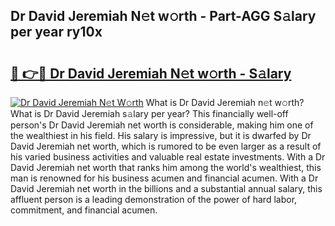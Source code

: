 ## Dr David Jeremiah N𝚎t w𝚘rth - Part-AGG S𝚊lary per year ry10x

# <h2><a href="http://gc1xeov.nevu.top/?p=Dr+David+Jeremiah">🔗 👉🔴 Dr David Jeremiah N𝚎t w𝚘rth - S𝚊lary</a></h2>

[![Dr David Jeremiah N𝚎t W𝚘rth](https://i.imgur.com/Oavwk0R.jpeg)](http://gc1xeov.nevu.top/?p=Dr+David+Jeremiah)
What is Dr David Jeremiah n𝚎t w𝚘rth? What is Dr David Jeremiah s𝚊lary per year?
This financially well-off person's Dr David Jeremiah net worth is considerable, making him one of the wealthiest in his field. His salary is impressive, but it is dwarfed by Dr David Jeremiah net worth, which is rumored to be even larger as a result of his varied business activities and valuable real estate investments. With a Dr David Jeremiah net worth that ranks him among the world's wealthiest, this man is renowned for his business acumen and financial acumen. With a Dr David Jeremiah net worth in the billions and a substantial annual salary, this affluent person is a leading demonstration of the power of hard labor, commitment, and financial acumen.
